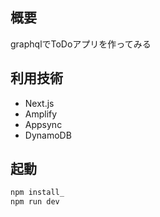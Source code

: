 ## 概要

graphqlでToDoアプリを作ってみる

## 利用技術

- Next.js
- Amplify
- Appsync
- DynamoDB


## 起動

```bash
npm install_
npm run dev

```
